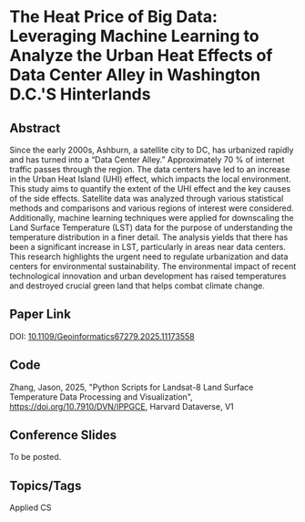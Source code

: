 # The Heat Price of Big Data: Leveraging Machine Learning to Analyze the Urban Heat Effects of Data Center Alley in Washington D.C.'S Hinterlands

## Abstract

Since the early 2000s, Ashburn, a satellite city to DC, has urbanized rapidly and has turned into a “Data Center Alley.” Approximately 70 % of internet traffic passes through the region. The data centers have led to an increase in the Urban Heat Island (UHI) effect, which impacts the local environment. This study aims to quantify the extent of the UHI effect and the key causes of the side effects. Satellite data was analyzed through various statistical methods and comparisons and various regions of interest were considered. Additionally, machine learning techniques were applied for downscaling the Land Surface Temperature (LST) data for the purpose of understanding the temperature distribution in a finer detail. The analysis yields that there has been a significant increase in LST, particularly in areas near data centers. This research highlights the urgent need to regulate urbanization and data centers for environmental sustainability. The environmental impact of recent technological innovation and urban development has raised temperatures and destroyed crucial green land that helps combat climate change.

## Paper Link

DOI: [10.1109/Geoinformatics67279.2025.11173558](https://doi.org/10.1109/Geoinformatics67279.2025.11173558)

## Code

Zhang, Jason, 2025, "Python Scripts for Landsat-8 Land Surface Temperature Data Processing and Visualization", https://doi.org/10.7910/DVN/IPPGCE, Harvard Dataverse, V1

## Conference Slides

To be posted.

## Topics/Tags

Applied CS